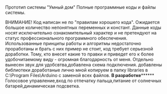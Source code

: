 Прототип системы "Умный дом"
Полные программные коды и файлы системы.

ВНИМАНИЕ! Код написан не по "правилам хорошего кода". Ожидается большое количество непонятных переменных и констант. Данные коды носят исключительно ознакомительный характер и не претендуют на статус профессионального программного обеспечения. 
Использованные принципы работы и алгоритмы недостаточно проработаны и брать с них пример не стоит, код требует серьезной доработки. 
Тому, кто внесет какие то правки и приведет его к более удобочитаемому виду - огромная благодарность от меня.
Отдельно вынесен звук для удобсвтва,добавлена схема подключения.
добавлены библиотеки доработаные лично мной копируем в папку libraries в C:\Program Files\Arduino с заменой всех файлов.
************************************************************В разработке******************************************************************
Голосовое управление,вход по отпечатку пальца,питание от солнечных батарей,динамическая подсветка.
